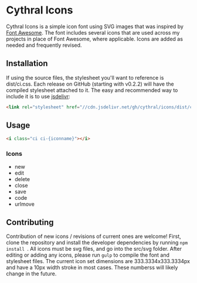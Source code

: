 # Cythral Icons
Cythral Icons is a simple icon font using SVG images that was inspired by [Font Awesome](http://fontawesome.com).  The font includes several icons that are used across my projects in place of Font Awesome, where applicable.  Icons are added as needed and frequently revised.  

## Installation
If using the source files, the stylesheet you'll want to reference is dist/ci.css.  Each release on GitHub (starting with v0.2.2) will have the compiled stylesheet attached to it.  The easy and recommended way to include it is to use [jsdelivr](http://jsdelivr.com):

```html
<link rel="stylesheet" href="//cdn.jsdelivr.net/gh/cythral/icons/dist/ci.css">
```

## Usage
```html
<i class="ci ci-{iconname}"></i>
```

### Icons
- new 
- edit
- delete
- close
- save
- code
- urlmove

## Contributing
Contribution of new icons / revisions of current ones are welcome!  First, clone the repository and install the developer dependencies by running ```npm install ```.  All icons must be svg files, and go into the src/svg folder.  After editing or adding any icons, please run ```gulp``` to compile the font and stylesheet files.  The current icon set dimensions are 333.3334x333.3334px and have a 10px width stroke in most cases.  These numberss will likely change in the future.